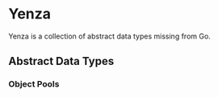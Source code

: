 # Yenza

Yenza is a collection of abstract data types missing from Go.

## Abstract Data Types

### Object Pools


